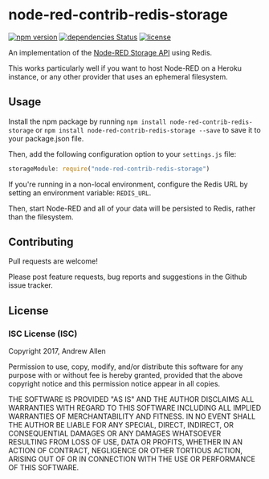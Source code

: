 # node-red-contrib-redis-storage
[![npm version](https://badge.fury.io/js/node-red-contrib-redis-storage.svg)](https://badge.fury.io/js/node-red-contrib-redis-storage)
[![dependencies Status](https://david-dm.org/allenan/node-red-contrib-redis-storage/status.svg)](https://david-dm.org/allenan/node-red-contrib-redis-storage)
[![license](https://img.shields.io/badge/license-ISC-brightgreen.svg)](https://opensource.org/licenses/ISC)

An implementation of the [Node-RED Storage API](http://nodered.org/docs/api/storage/) using Redis.

This works particularly well if you want to host Node-RED on a Heroku instance, or any other provider that uses an ephemeral filesystem.

## Usage

Install the npm package by running `npm install node-red-contrib-redis-storage` or `npm install node-red-contrib-redis-storage --save` to save it to your package.json file.

Then, add the following configuration option to your `settings.js` file:
```javascript
storageModule: require("node-red-contrib-redis-storage")
```

If you're running in a non-local environment, configure the Redis URL by setting an environment variable: `REDIS_URL`.

Then, start Node-RED and all of your data will be persisted to Redis, rather than the filesystem.

## Contributing

Pull requests are welcome!

Please post feature requests, bug reports and suggestions in the Github issue tracker.

## License

### ISC License (ISC)
Copyright 2017, Andrew Allen

Permission to use, copy, modify, and/or distribute this software for any purpose with or without fee is hereby granted, provided that the above copyright notice and this permission notice appear in all copies.

THE SOFTWARE IS PROVIDED "AS IS" AND THE AUTHOR DISCLAIMS ALL WARRANTIES WITH REGARD TO THIS SOFTWARE INCLUDING ALL IMPLIED WARRANTIES OF MERCHANTABILITY AND FITNESS. IN NO EVENT SHALL THE AUTHOR BE LIABLE FOR ANY SPECIAL, DIRECT, INDIRECT, OR CONSEQUENTIAL DAMAGES OR ANY DAMAGES WHATSOEVER RESULTING FROM LOSS OF USE, DATA OR PROFITS, WHETHER IN AN ACTION OF CONTRACT, NEGLIGENCE OR OTHER TORTIOUS ACTION, ARISING OUT OF OR IN CONNECTION WITH THE USE OR PERFORMANCE OF THIS SOFTWARE.
